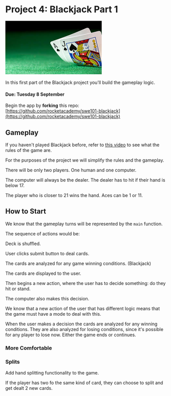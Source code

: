 # Project 4: Blackjack Part 1

![](../.gitbook/assets/images-bj.jpeg)

In this first part of the Blackjack project you'll build the gameplay logic.

#### Due: Tuesday 8 September

Begin the app by **forking** this repo: [https://github.com/rocketacademy/swe101-blackjack](https://github.com/rocketacademy/swe101-blackjack)

## Gameplay

If you haven't played Blackjack before, refer to [this video](https://www.youtube.com/watch?v=eyoh-Ku9TCI) to see what the rules of the game are.

For the purposes of the project we will simplify the rules and the gameplay.

There will be only two players. One human and one computer.

The computer will always be the dealer. The dealer has to hit if their hand is below 17.

The player who is closer to 21 wins the hand. Aces can be 1 or 11.

## How to Start

We know that the gameplay turns will be represented by the `main` function.

The sequence of actions would be:

Deck is shuffled.

User clicks submit button to deal cards.

The cards are analyzed for any game winning conditions. \(Blackjack\)

The cards are displayed to the user.

Then begins a new action, where the user has to decide something: do they hit or stand.

The computer also makes this decision.

We know that a new action of the user that has different logic means that the game must have a mode to deal with this.

When the user makes a decision the cards are analyzed for any winning conditions. They are also analyzed for losing conditions, since it's possible for any player to lose now. Either the game ends or continues.

### More Comfortable

### Splits

Add hand splitting functionality to the game.

If the player has two fo the same kind of card, they can choose to split and get dealt 2 new cards.





